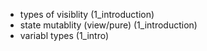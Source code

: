 + types of visiblity (1_introduction)
+ state mutablity (view/pure) (1_introduction)
+ variabl types (1_intro)